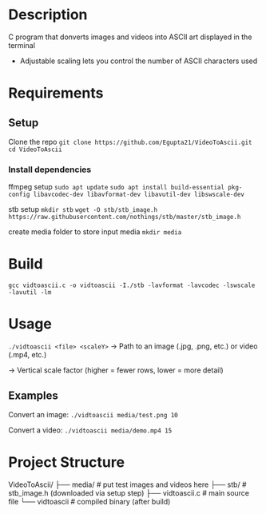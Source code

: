 # Description

C program that donverts images and videos into ASCII art displayed in the terminal

- Adjustable scaling lets you control the number of ASCII characters used  

# Requirements

## Setup

Clone the repo 
`git clone https://github.com/Egupta21/VideoToAscii.git`
`cd VideoToAscii`

### Install dependencies

ffmpeg setup
`sudo apt update`
`sudo apt install build-essential pkg-config libavcodec-dev libavformat-dev libavutil-dev libswscale-dev`

stb setup
`mkdir stb`
`wget -O stb/stb_image.h https://raw.githubusercontent.com/nothings/stb/master/stb_image.h`

create media folder to store input media
`mkdir media`

# Build

`gcc vidtoascii.c -o vidtoascii -I./stb -lavformat -lavcodec -lswscale -lavutil -lm`

# Usage

`./vidtoascii <file> <scaleY>`
<file> → Path to an image (.jpg, .png, etc.) or video (.mp4, etc.)

<scaleY> → Vertical scale factor (higher = fewer rows, lower = more detail)

## Examples

Convert an image:
`./vidtoascii media/test.png 10`

Convert a video:
`./vidtoascii media/demo.mp4 15`

# Project Structure

VideoToAscii/
├── media/          # put test images and videos here
├── stb/            # stb_image.h (downloaded via setup step)
├── vidtoascii.c    # main source file
└── vidtoascii      # compiled binary (after build)




